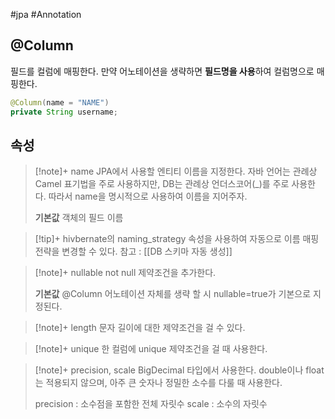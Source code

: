 #jpa #Annotation 

## @Column
필드를 컬럼에 매핑한다. 만약 어노테이션을 생략하면 **필드명을 사용**하여 컬럼명으로 매핑한다.

```java
@Column(name = "NAME")
private String username;
```

## 속성

> [!note]+ name
> JPA에서 사용할 엔티티 이름을 지정한다. 자바 언어는 관례상 Camel 표기법을 주로 사용하지만, DB는 관례상 언더스코어(\_)를 주로 사용한다. 따라서 name을 명시적으로 사용하여 이름을 지어주자.
> 
> **기본값**
> 객체의 필드 이름

> [!tip]+ 
> hivbernate의 naming_strategy 속성을 사용하여 자동으로 이름 매핑 전략을 변경할 수 있다.
> 참고 : [[DB 스키마 자동 생성]]

> [!note]+ nullable
> not null 제약조건을 추가한다. 
> 
> **기본값**
> @Column 어노테이션 자체를 생략 할 시 nullable=true가 기본으로 지정된다.

> [!note]+ length
> 문자 길이에 대한 제약조건을 걸 수 있다.

> [!note]+ unique
> 한 컬럼에 unique 제약조건을 걸 때 사용한다.

> [!note]+ precision, scale
> BigDecimal 타입에서 사용한다. double이나 float는 적용되지 않으며, 아주 큰 숫자나 정밀한 소수를 다룰 때 사용한다.
> 
> precision : 소수점을 포함한 전체 자릿수
> scale : 소수의 자릿수
> 
> 